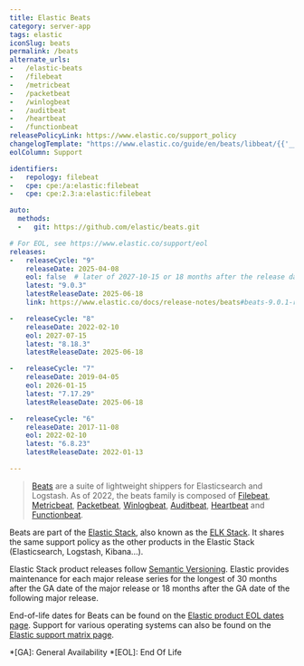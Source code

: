 ```yaml
---
title: Elastic Beats
category: server-app
tags: elastic
iconSlug: beats
permalink: /beats
alternate_urls:
-   /elastic-beats
-   /filebeat
-   /metricbeat
-   /packetbeat
-   /winlogbeat
-   /auditbeat
-   /heartbeat
-   /functionbeat
releasePolicyLink: https://www.elastic.co/support_policy
changelogTemplate: "https://www.elastic.co/guide/en/beats/libbeat/{{'__LATEST__'|split:'.'|pop|join:'.'}}/release-notes-__LATEST__.html"
eolColumn: Support

identifiers:
-   repology: filebeat
-   cpe: cpe:/a:elastic:filebeat
-   cpe: cpe:2.3:a:elastic:filebeat

auto:
  methods:
  -   git: https://github.com/elastic/beats.git

# For EOL, see https://www.elastic.co/support/eol
releases:
-   releaseCycle: "9"
    releaseDate: 2025-04-08
    eol: false  # later of 2027-10-15 or 18 months after the release date of 10.0
    latest: "9.0.3"
    latestReleaseDate: 2025-06-18
    link: https://www.elastic.co/docs/release-notes/beats#beats-9.0.1-release-notes

-   releaseCycle: "8"
    releaseDate: 2022-02-10
    eol: 2027-07-15
    latest: "8.18.3"
    latestReleaseDate: 2025-06-18

-   releaseCycle: "7"
    releaseDate: 2019-04-05
    eol: 2026-01-15
    latest: "7.17.29"
    latestReleaseDate: 2025-06-18

-   releaseCycle: "6"
    releaseDate: 2017-11-08
    eol: 2022-02-10
    latest: "6.8.23"
    latestReleaseDate: 2022-01-13

---
```


> [Beats](https://www.elastic.co/beats/) are a suite of lightweight shippers for Elasticsearch and
> Logstash. As of 2022, the beats family is composed of
> [Filebeat](https://www.elastic.co/beats/filebeat),
> [Metricbeat](https://www.elastic.co/beats/metricbeat),
> [Packetbeat](https://www.elastic.co/beats/packetbeat),
> [Winlogbeat](https://www.elastic.co/beats/winlogbeat),
> [Auditbeat](https://www.elastic.co/beats/auditbeat),
> [Heartbeat](https://www.elastic.co/beats/heartbeat) and
> [Functionbeat](https://www.elastic.co/beats/functionbeat).

Beats are part of the [Elastic Stack](https://www.elastic.co/elastic-stack/), also known as the
[ELK Stack](https://www.elastic.co/what-is/elk-stack). It shares the same support policy as the
other products in the Elastic Stack (Elasticsearch, Logstash, Kibana...).

Elastic Stack product releases follow [Semantic Versioning](https://semver.org/). Elastic provides
maintenance for each major release series for the longest of 30 months after the GA date of the
major release or 18 months after the GA date of the following major release.

End-of-life dates for Beats can be found on the [Elastic product EOL dates page](https://www.elastic.co/support/eol).
Support for various operating systems can also be found on the [Elastic support matrix page](https://www.elastic.co/support/matrix).

*[GA]: General Availability
*[EOL]: End Of Life
